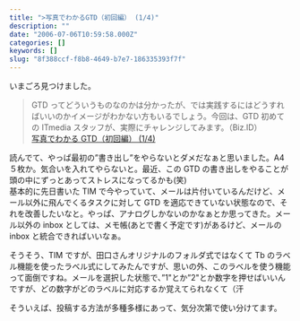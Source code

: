 ```yaml
---
title: ">写真でわかるGTD（初回編） (1/4)"
description: ""
date: "2006-07-06T10:59:58.000Z"
categories: []
keywords: []
slug: "8f388ccf-f8b8-4649-b7e7-186335393f7f"
---
```


いまごろ見つけました。

> GTD ってどういうものなのかは分かったが、では実践するにはどうすればいいのかイメージがわかない方もいるでしょう。今回は、GTD 初めての ITmedia スタッフが、実際にチャレンジしてみます。（Biz.ID）  
> [写真でわかる GTD（初回編） (1/4)](http://www.itmedia.co.jp/bizid/articles/0606/28/news097.html)

読んでて、やっぱ最初の”書き出し”をやらないとダメだなぁと思いました。A4 ５枚か。気合いを入れてやらないと。最近、この GTD の書き出しをやることが頭の中にずっとあってストレスになってるかも(笑)  
基本的に先日書いた TIM で今やっていて、メールは片付いているんだけど、メール以外に飛んでくるタスクに対して GTD を適応できていない状態なので、それを改善したいなと。やっぱ、アナログしかないのかなぁとか思ってきた。メール以外の inbox としては、メモ帳(あとで書く予定です)があるけど、メールの inbox と統合できればいいなぁ。

そうそう、TIM ですが、田口さんオリジナルのフォルダ式ではなくて Tb のラベル機能を使ったラベル式にしてみたんですが、思いの外、このラベルを使う機能って面倒ですね。メールを選択した状態で、”1"とか”2"とか数字を押せばいいんですが、どの数字がどのラベルに対応するか覚えてられなくて（汗

そういえば、投稿する方法が多種多様にあって、気分次第で使い分けてます。
